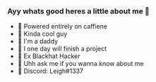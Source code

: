 ### Ayy whats good heres a little about me 👋

- :japanese_ogre: Powered entirely on caffiene
- :japanese_ogre: Kinda cool guy
- :japanese_ogre: I'm a daddy
- :japanese_ogre: I one day will finish a project
- :japanese_ogre: Ex Blackhat Hacker
- :japanese_ogre: Uhh ask me if you wanna know about me
- :japanese_ogre: Discord: Leigh#1337
